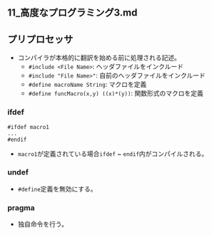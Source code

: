 11\_高度なプログラミング3.md
---

## プリプロセッサ

- コンパイラが本格的に翻訳を始める前に処理される記述。
  - `#include <File Name>`: ヘッダファイルをインクルード
  - `#include "File Name>"`: 自前のヘッダファイルをインクルード
  - `#define macroName String`: マクロを定義
  - `#define funcMacro(x,y) ((x)*(y))`: 関数形式のマクロを定義

### ifdef

```ifdef.c:C
#ifdef macro1
...
#endif
```

- `macro1`が定義されている場合`ifdef` ~ `endif`内がコンパイルされる。

### undef

- `#define`定義を無効にする。

### pragma

- 独自命令を行う。

